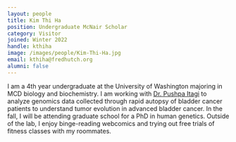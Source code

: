 ```yaml
---
layout: people
title: Kim Thi Ha
position: Undergraduate McNair Scholar
category: Visitor
joined: Winter 2022
handle: kthiha
image: /images/people/Kim-Thi-Ha.jpg
email: kthiha@fredhutch.org
alumni: false
---
```


 I am a 4th year undergraduate at the University of Washington majoring in MCD biology and biochemistry. I am working with [Dr. Pushpa Itagi](/people/postdoc/pushpa-itagi) to analyze genomics data collected through rapid autopsy of bladder cancer patients to understand tumor evolution in advanced bladder cancer. In the fall, I will be attending graduate school for a PhD in human genetics. Outside of the lab, I enjoy binge-reading webcomics and trying out free trials of fitness classes with my roommates.
